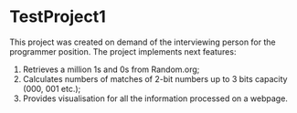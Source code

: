 # TestProject1
This project was created on demand of the interviewing person for the programmer position.
The project implements next features:
1. Retrieves a million 1s and 0s from Random.org;
2. Calculates numbers of matches of 2-bit numbers up to 3 bits capacity (000, 001 etc.);
3. Provides visualisation for all the information processed on a webpage.
